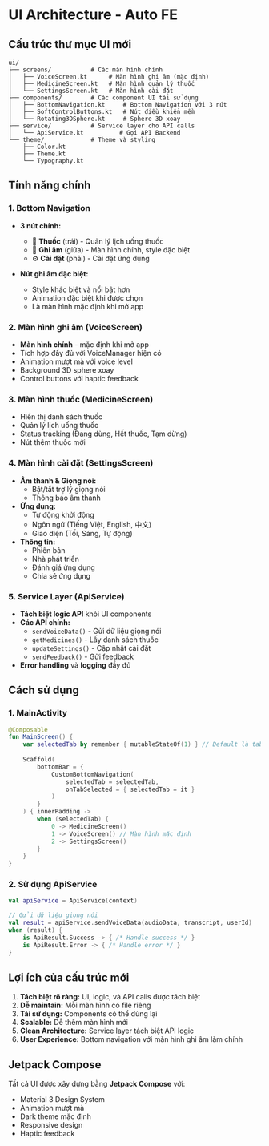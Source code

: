 # UI Architecture - Auto FE

## Cấu trúc thư mục UI mới

```
ui/
├── screens/           # Các màn hình chính
│   ├── VoiceScreen.kt      # Màn hình ghi âm (mặc định)
│   ├── MedicineScreen.kt   # Màn hình quản lý thuốc
│   └── SettingsScreen.kt   # Màn hình cài đặt
├── components/        # Các component UI tái sử dụng
│   ├── BottomNavigation.kt     # Bottom Navigation với 3 nút
│   ├── SoftControlButtons.kt   # Nút điều khiển mềm
│   └── Rotating3DSphere.kt     # Sphere 3D xoay
├── service/           # Service layer cho API calls
│   └── ApiService.kt          # Gọi API Backend
└── theme/             # Theme và styling
    ├── Color.kt
    ├── Theme.kt
    └── Typography.kt
```

## Tính năng chính

### 1. Bottom Navigation
- **3 nút chính:**
  - 💊 **Thuốc** (trái) - Quản lý lịch uống thuốc
  - 🎤 **Ghi âm** (giữa) - Màn hình chính, style đặc biệt
  - ⚙️ **Cài đặt** (phải) - Cài đặt ứng dụng

- **Nút ghi âm đặc biệt:**
  - Style khác biệt và nổi bật hơn
  - Animation đặc biệt khi được chọn
  - Là màn hình mặc định khi mở app

### 2. Màn hình ghi âm (VoiceScreen)
- **Màn hình chính** - mặc định khi mở app
- Tích hợp đầy đủ với VoiceManager hiện có
- Animation mượt mà với voice level
- Background 3D sphere xoay
- Control buttons với haptic feedback

### 3. Màn hình thuốc (MedicineScreen)
- Hiển thị danh sách thuốc
- Quản lý lịch uống thuốc
- Status tracking (Đang dùng, Hết thuốc, Tạm dừng)
- Nút thêm thuốc mới

### 4. Màn hình cài đặt (SettingsScreen)
- **Âm thanh & Giọng nói:**
  - Bật/tắt trợ lý giọng nói
  - Thông báo âm thanh
- **Ứng dụng:**
  - Tự động khởi động
  - Ngôn ngữ (Tiếng Việt, English, 中文)
  - Giao diện (Tối, Sáng, Tự động)
- **Thông tin:**
  - Phiên bản
  - Nhà phát triển
  - Đánh giá ứng dụng
  - Chia sẻ ứng dụng

### 5. Service Layer (ApiService)
- **Tách biệt logic API** khỏi UI components
- **Các API chính:**
  - `sendVoiceData()` - Gửi dữ liệu giọng nói
  - `getMedicines()` - Lấy danh sách thuốc
  - `updateSettings()` - Cập nhật cài đặt
  - `sendFeedback()` - Gửi feedback
- **Error handling** và **logging** đầy đủ

## Cách sử dụng

### 1. MainActivity
```kotlin
@Composable
fun MainScreen() {
    var selectedTab by remember { mutableStateOf(1) } // Default là tab ghi âm
    
    Scaffold(
        bottomBar = {
            CustomBottomNavigation(
                selectedTab = selectedTab,
                onTabSelected = { selectedTab = it }
            )
        }
    ) { innerPadding ->
        when (selectedTab) {
            0 -> MedicineScreen()
            1 -> VoiceScreen() // Màn hình mặc định
            2 -> SettingsScreen()
        }
    }
}
```

### 2. Sử dụng ApiService
```kotlin
val apiService = ApiService(context)

// Gửi dữ liệu giọng nói
val result = apiService.sendVoiceData(audioData, transcript, userId)
when (result) {
    is ApiResult.Success -> { /* Handle success */ }
    is ApiResult.Error -> { /* Handle error */ }
}
```

## Lợi ích của cấu trúc mới

1. **Tách biệt rõ ràng:** UI, logic, và API calls được tách biệt
2. **Dễ maintain:** Mỗi màn hình có file riêng
3. **Tái sử dụng:** Components có thể dùng lại
4. **Scalable:** Dễ thêm màn hình mới
5. **Clean Architecture:** Service layer tách biệt API logic
6. **User Experience:** Bottom navigation với màn hình ghi âm làm chính

## Jetpack Compose

Tất cả UI được xây dựng bằng **Jetpack Compose** với:
- Material 3 Design System
- Animation mượt mà
- Dark theme mặc định
- Responsive design
- Haptic feedback
